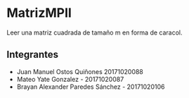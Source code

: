 # MatrizMPII
Leer una matriz cuadrada de tamaño m en forma de caracol.

## Integrantes

* Juan Manuel Ostos Quiñones 20171020088
* Mateo Yate Gonzalez - 20171020087
* Brayan Alexander Paredes Sánchez - 20171020106
